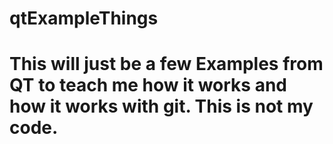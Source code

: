 # qtExampleThings
# This will just be a few Examples from QT to teach me how it works and how it works with git.  This is not my code. 
